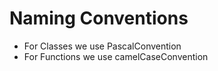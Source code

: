 # Naming Conventions 
- For Classes we use PascalConvention
- For Functions we use camelCaseConvention
